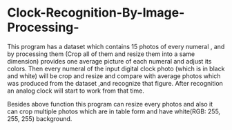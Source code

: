# Clock-Recognition-By-Image-Processing-
This program has a dataset which contains 15 photos of every numeral , and by processing them (Crop all of them and resize them into a same dimension) 
provides one average picture of each numeral and adjust its colors. Then every numeral of the input digital clock photo (which is in black and white) 
will be crop and resize and compare with average photos which was produced from the dataset ,and recognize that figure. After recognition an analog clock 
will start to work from that time.

Besides above function this program can resize every photos and also it can crop multiple photos which are in table form and have white(RGB: 255, 255, 255) background. 
